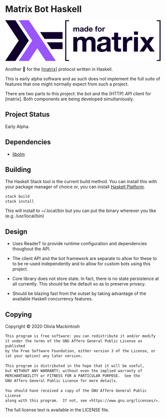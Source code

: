 # Matrix Bot Haskell
![Haskell Matrix](docs/images/haskell-matrix.svg?raw=true)

Another 🤖 for the [[matrix]](https://matrix.org) protocol written in Haskell.

This is early alpha software and as such does not implement the full suite of
features that one might normally expect from such a project.

There are two parts to this project: the _bot_ and the (HTTP) _API_ client for
[matrix]. Both components are being developed simultaniously.

## Project Status

Early Alpha.

## Dependencies

* [libolm](https://gitlab.matrix.org/matrix-org/olm)

## Building

The Haskell Stack tool is the current build method. You can install this with your package manager of choice or, you can install [Haskell Platform](https://haskell.org/platform).

```
stack build
stack install
```
This will install to ~/.local/bin but you can put the binary wherever you like (e.g. /usr/local/bin)

## Design

* Uses ReaderT to provide runtime configuration and dependencies thoughout the API.

* The client API and the bot framework are separate to allow for these to to be
    re-used independently and to allow for custom bots using this project.

* Core library does not store state. In fact, there is no state persistence at all
    currently. This should be the default so as to preserve privacy.

* Should be blazing fast from the outset by taking advantage of the available
    Haskell concurrency features.

## Copying

Copyright © 2020 Olivia Mackintosh

```
This program is free software: you can redistribute it and/or modify
it under the terms of the GNU Affero General Public License as published
by the Free Software Foundation, either version 3 of the License, or
(at your option) any later version.

This program is distributed in the hope that it will be useful,
but WITHOUT ANY WARRANTY; without even the implied warranty of
MERCHANTABILITY or FITNESS FOR A PARTICULAR PURPOSE.  See the
GNU Affero General Public License for more details.

You should have received a copy of the GNU Affero General Public License
along with this program.  If not, see <https://www.gnu.org/licenses/>.
```

The full license text is available in the LICENSE file.
